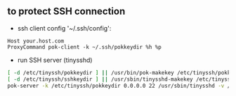 ## to protect SSH connection
- ssh client config '~/.ssh/config':
~~~
Host your.host.com
ProxyCommand pok-client -k ~/.ssh/pokkeydir %h %p
~~~

- run SSH server (tinysshd)
~~~bash
[ -d /etc/tinyssh/pokkeydir ] || /usr/bin/pok-makekey /etc/tinyssh/pokkeydir
[ -d /etc/tinyssh/sshkeydir ] || /usr/sbin/tinysshd-makekey /etc/tinyssh/sshkeydir
pok-server -k /etc/tinyssh/pokkeydir 0.0.0.0 22 /usr/sbin/tinysshd -v /etc/tinyssh/sshkeydir &
~~~
